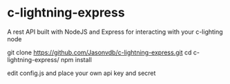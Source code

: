 # c-lightning-express

A rest API built with NodeJS and Express for interacting with your c-lighting node

git clone https://github.com/Jasonvdb/c-lightning-express.git
cd c-lightning-express/
npm install

edit config.js and place your own api key and secret
